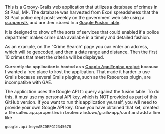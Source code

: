 This is a Groovy-Grails web application that utilizes a database of crimes in St Paul, MN.   The database
was harvested from Excel spreadsheets that the St Paul police dept posts weekly on the government web site 
using a [scraperwiki](https://scraperwiki.com/scrapers/stpaulcrimestat/) and are then stored in a [Google Fusion table](https://www.google.com/fusiontables/DataSource?docid=1nSF0DFb9b_q-YcLnLWSSTdB8HmgxbBZJJ2HGY00).

It is designed to show off the sorts of services that could enabled if a police department makes crime data
available in a timely and detailed fashion.  

As an example, on the "Crime Search" page you can enter an address, which will be geocoded, 
and then a date range and distance.  Then the first 10 crimes that meet the criteria will be displayed.

Currently the application is hosted as a [Google App Engine project](http://broken-windows.appspot.com) because 
I wanted a free place to host the application.  That made it harder to use Grails because several Grails plugins,
such as the Resources plugin, are incompatible with GAE.

The application uses the Google API to query against the fusion table.  To do this, it must use my personal
API key, which is NOT provided as part of this GitHub version. 
If you want to run this application yourself, you will need to provide your own Google API key.  Once you have
obtained that ket, created a file called app.properties in brokenwindows/grails-app/conf and add a line like

    google.api.key=ABCDEFG12345678
